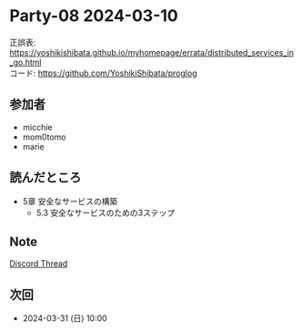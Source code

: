 # Party-08 2024-03-10

正誤表: https://yoshikishibata.github.io/myhomepage/errata/distributed_services_in_go.html  
コード: https://github.com/YoshikiShibata/proglog

## 参加者

- micchie
- mom0tomo
- marie

## 読んだところ

- 5章 安全なサービスの構築
  - 5.3 安全なサービスのための3ステップ

## Note

[Discord Thread](https://discord.com/channels/689414179752247409/725156029033218080/1216181628305543218)

## 次回

- 2024-03-31 (日) 10:00
